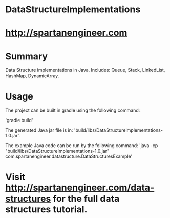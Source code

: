 # DataStructureImplementations

# http://spartanengineer.com

# Summary

Data Structure implementations in Java.  Includes: Queue, Stack, LinkedList, HashMap, DynamicArray.

# Usage

The project can be built in gradle using the following command:

'gradle build'

The generated Java jar file is in: 'build/libs/DataStructureImplementations-1.0.jar'.

The example Java code can be run by the following command: 'java -cp "build/libs/DataStructureImplementations-1.0.jar" com.spartanengineer.datastructure.DataStructuresExample'

# Visit http://spartanengineer.com/data-structures for the full data structures tutorial.
